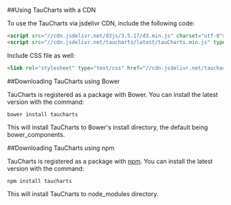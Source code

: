 ##Using TauCharts with a CDN

To use the TauCharts via jsdelivr CDN, include the following code:

```html
<script src="//cdn.jsdelivr.net/d3js/3.5.17/d3.min.js" charset="utf-8"></script>
<script src="//cdn.jsdelivr.net/taucharts/latest/tauCharts.min.js" type="text/javascript"></script>
```

Include CSS file as well:

```html
<link rel="stylesheet" type="text/css" href="//cdn.jsdelivr.net/taucharts/latest/tauCharts.min.css">
```

##Downloading TauCharts using Bower

TauCharts is registered as a package with Bower. You can install the latest version with the command:

```
bower install taucharts
```

This will install TauCharts to Bower's install directory, the default being bower_components. 


##Downloading TauCharts using npm

TauCharts is registered as a package with [npm](https://www.npmjs.com/package/taucharts). You can install the latest version with the command:

```
npm install taucharts
```

This will install TauCharts to node_modules directory.